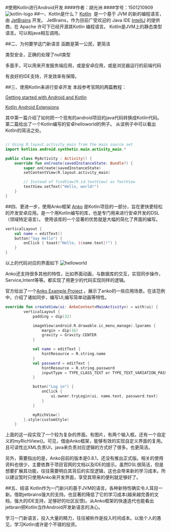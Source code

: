 #使用Kotlin进行Android开发 
####作者：胡光洲 
####学号：1501210909
![kotlin-logo](http://upload-images.jianshu.io/upload_images/620824-8ef93e15d5ef27c1.png?imageMogr2/auto-orient/strip%7CimageView2/2/w/1240)
##一、Kotlin是什么？
[Kotlin](http://www.kotlinlang.org/)  是一个基于 JVM 的新的编程语言，由 [JetBrains](https://www.jetbrains.com/) 开发。
JetBrains，作为目前广受欢迎的 Java IDE [IntelliJ](https://www.jetbrains.com/idea/) 的提供商，在 Apache 许可下已经开源其Kotlin 编程语言。
Kotlin是JVM上的静态类型语言。可以和java相互调用。

##二、为何要学这门新语言
函数是第一公民，更简洁

类型安全，正确的处理了null类型

多面手，可以用来开发服务端应用，或是安卓应用，或是浏览器运行的前端代码

有良好的IDE支持，开发效率有保障。

##三、使用Kotlin来进行安卓开发
本段参考官网的两篇教程：

[Getting started with Android and Kotlin](http://www.kotlinlang.org/docs/tutorials/kotlin-android.html) 

  [Kotlin Android Extensions](http://www.kotlinlang.org/docs/tutorials/android-plugin.html) 
  
其中第一篇介绍了如何把一个现有的android项目的java代码转换成Kotlin代码。第二篇给出了一个Kotlin编写的安卓helloworld的例子。
从该例子中可以看出Kotlin的简洁之处。
```kotlin

// Using R.layout.activity_main from the main source set
import kotlinx.android.synthetic.main.activity_main.*

public class MyActivity : Activity() {
    override fun onCreate(savedInstanceState: Bundle?) {
        super.onCreate(savedInstanceState)
        setContentView(R.layout.activity_main)

        // Instead of findView(R.id.textView) as TextView
        textView.setText("Hello, world!") 
    }
}


```
##四、更进一步，使用Anko框架
[Anko](https://github.com/Kotlin/anko/) 是Kotlin项目的一部分，旨在更快更轻松的开发安卓应用。是一个用Kotlin编写的库，也是专门用来进行安卓开发的DSL（领域特定语言）。 使用该库的一个显著的优势就是大幅的简化了界面的编写。
```kotlin
verticalLayout {
    val name = editText()
    button("Say Hello") {
        onClick { toast("Hello, ${name.text}!") }
    }
}
```
以上的代码对应的界面如下
![helloworld](https://raw.githubusercontent.com/Kotlin/anko/master/doc/helloworld.png)

Anko还支持很多其他的特性，比如界面动画，与数据库的交互，实现同步操作，Service,Intent等等。都实现了用更少的代码实现同样的逻辑。

官方给出了一个[Anko Example Project](https://github.com/yanex/anko-example) 。展示了anko的一些应用场景。在该范例中，介绍了诸如同步，编写UI,编写简单动画等特性。
```kotlin
override fun createView(ui: AnkoContext<MainActivity>) = with(ui) {
        verticalLayout {
            padding = dip(32)

            imageView(android.R.drawable.ic_menu_manage).lparams {
                margin = dip(16)
                gravity = Gravity.CENTER
            }

            val name = editText {
                hintResource = R.string.name
            }
            val password = editText {
                hintResource = R.string.password
                inputType = TYPE_CLASS_TEXT or TYPE_TEXT_VARIATION_PASSWORD
            }

            button("Log in") {
                onClick {
                    ui.owner.tryLogin(ui, name.text, password.text)
                }
            }

            myRichView()
        }.style(customStyle)
    }
```
上面的这一段实现了一个较为复杂的界面。有图片，有两个输入框。还有一个自定义的myRichView()。可见，借由Anko框架，能够有效的实现自定义界面的复用。且可读性比XML负责UI，java来负责对应逻辑的方式好了很多。也更简洁。


另外，需要指出的是，Anko目前的版本是0.8.1，还没有推出正式版。相关的使用资料也很少，主要依靠于项目官网的文档以及IDE的提示。虽然DSL很简洁，但是想要扩展其功能，往往需要明白其背后的实现逻辑，这也会带来新的学习成本。所以建议暂时只使用Anko来开发界面，享受其带来的便利就足够好了。

##五、结语
Kotlin作为一门新兴的基于JVM的语言。各种新特性确实令人耳目一新。借助jetbrains强大的支持。也显著的降低了它的学习成本(越来越完善的文档，强大的IDE支持，足够好的社区反馈)。从Anko框架的快速迭代也能看出jetbrain把Kotlin当作Android开发新语言的决心。

学习一门新语言，投入大量的精力，往往被称作是投入时间成本。以我个人的愚见，学习Kotlin或许是个不错的投资。